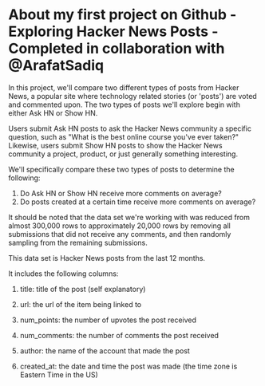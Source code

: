 # About my first project on Github - Exploring Hacker News Posts - Completed in collaboration with @ArafatSadiq

In this project, we'll compare two different types of posts from Hacker News, a popular site where technology related stories (or 'posts') are voted and commented upon. The two types of posts we'll explore begin with either Ask HN or Show HN.

Users submit Ask HN posts to ask the Hacker News community a specific question, such as "What is the best online course you've ever taken?" Likewise, users submit Show HN posts to show the Hacker News community a project, product, or just generally something interesting.

We'll specifically compare these two types of posts to determine the following:

1. Do Ask HN or Show HN receive more comments on average?
2. Do posts created at a certain time receive more comments on average?

It should be noted that the data set we're working with was reduced from almost 300,000 rows to approximately 20,000 rows by removing all submissions that did not receive any comments, and then randomly sampling from the remaining submissions.



This data set is Hacker News posts from the last 12 months.

It includes the following columns:

1. title: title of the post (self explanatory)

2. url: the url of the item being linked to

3. num_points: the number of upvotes the post received

4. num_comments: the number of comments the post received

5. author: the name of the account that made the post

6. created_at: the date and time the post was made (the time zone is Eastern Time in the US)

